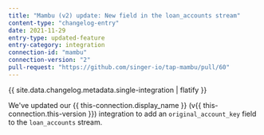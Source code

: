 ```yaml
---
title: "Mambu (v2) update: New field in the loan_accounts stream"
content-type: "changelog-entry"
date: 2021-11-29
entry-type: updated-feature
entry-category: integration
connection-id: "mambu"
connection-version: "2"
pull-request: "https://github.com/singer-io/tap-mambu/pull/60"
---
```

{{ site.data.changelog.metadata.single-integration | flatify }}

We've updated our {{ this-connection.display_name }} (v{{ this-connection.this-version }}) integration to add an `original_account_key` field to the `loan_accounts` stream.